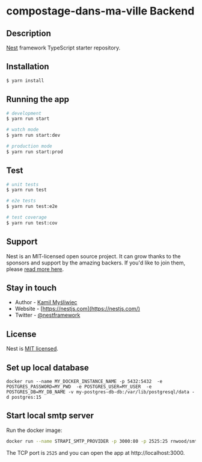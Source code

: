# compostage-dans-ma-ville Backend

## Description

[Nest](https://github.com/nestjs/nest) framework TypeScript starter repository.

## Installation

```bash
$ yarn install
```

## Running the app

```bash
# development
$ yarn run start

# watch mode
$ yarn run start:dev

# production mode
$ yarn run start:prod
```

## Test

```bash
# unit tests
$ yarn run test

# e2e tests
$ yarn run test:e2e

# test coverage
$ yarn run test:cov
```

## Support

Nest is an MIT-licensed open source project. It can grow thanks to the sponsors and support by the amazing backers. If you'd like to join them, please [read more here](https://docs.nestjs.com/support).

## Stay in touch

- Author - [Kamil Myśliwiec](https://kamilmysliwiec.com)
- Website - [https://nestjs.com](https://nestjs.com/)
- Twitter - [@nestframework](https://twitter.com/nestframework)

## License

Nest is [MIT licensed](LICENSE).


## Set up local database

```
docker run --name MY_DOCKER_INSTANCE_NAME -p 5432:5432  -e POSTGRES_PASSWORD=MY_PWD  -e POSTGRES_USER=MY_USER  -e POSTGRES_DB=MY_DB_NAME -v my-postgres-db-db:/var/lib/postgresql/data -d postgres:15
```

## Start local smtp server

Run the docker image:

```bash
docker run --name STRAPI_SMTP_PROVIDER -p 3000:80 -p 2525:25 rnwood/smtp4dev
```

The TCP port is `2525` and you can open the app at http://localhost:3000.
